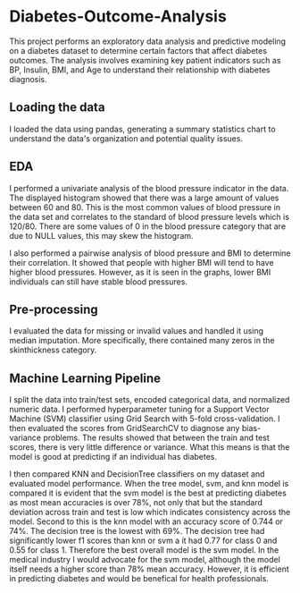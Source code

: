 # Diabetes-Outcome-Analysis
This project performs an exploratory data analysis and predictive modeling on a diabetes dataset to determine certain factors that affect diabetes outcomes. The analysis involves examining key patient indicators such as BP, Insulin, BMI, and Age to understand their relationship with diabetes diagnosis.

## Loading the data
I loaded the data using pandas, generating a summary statistics chart to understand the data's organization and potential quality issues.

## EDA
I performed a univariate analysis of the blood pressure indicator in the data. The displayed histogram showed that there was a large amount of values between 60 and 80. This is the most common values of blood pressure in the data set and correlates to the standard of blood pressure levels which is 120/80. There are some values of 0 in the blood pressure category that are due to NULL values, this may skew the histogram.

I also performed a pairwise analysis of blood pressure and BMI to determine their correlation. It showed that people with higher BMI will tend to have higher blood pressures. However, as it is seen in the graphs, lower BMI individuals can still have stable blood pressures.

## Pre-processing
I evaluated the data for missing or invalid values and handled it using median imputation. More specifically, there contained many zeros in the skinthickness category.

## Machine Learning Pipeline
I split the data into train/test sets, encoded categorical data, and normalized numeric data. I performed hyperparameter tuning for a Support Vector Machine (SVM) classifier using Grid Search with 5-fold cross-validation. I then evaluated the scores from GridSearchCV to diagnose any bias-variance problems. The results showed that between the train and test scores, there is very little difference or variance. What this means is that the model is good at predicting if an individual has diabetes. 

I then compared KNN and DecisionTree classifiers on my dataset and evaluated model performance. When the tree model, svm, and knn model is compared it is evident that the svm model is the best at predicting diabetes as most mean accuracies is over 78%, not only that but the standard deviation across train and test is low which indicates consistency across the model. Second to this is the knn model with an accuracy score of 0.744 or 74%. The decision tree is the lowest with 69%. The decision tree had significantly lower f1 scores than knn or svm a it had 0.77 for class 0 and 0.55 for class 1. Therefore the best overall model is the svm model. In the medical industry I would advocate for the svm model, although the model itself needs a higher score than 78% mean accuracy. However, it is efficient in predicting diabetes and would be benefical for health professionals.
